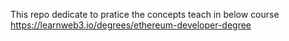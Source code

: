 This repo dedicate to pratice the concepts teach in below course 
https://learnweb3.io/degrees/ethereum-developer-degree
